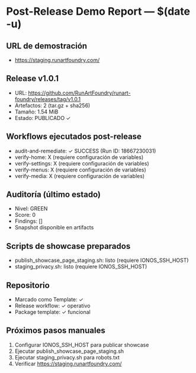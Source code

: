 # Post-Release Demo Report — $(date -u)

## URL de demostración
- https://staging.runartfoundry.com/

## Release v1.0.1
- URL: https://github.com/RunArtFoundry/runart-foundry/releases/tag/v1.0.1
- Artefactos: 2 (tar.gz + sha256)
- Tamaño: 1.54 MiB
- Estado: PUBLICADO ✓

## Workflows ejecutados post-release
- audit-and-remediate: ✓ SUCCESS (Run ID: 18667230031)
- verify-home: X (requiere configuración de variables)
- verify-settings: X (requiere configuración de variables)
- verify-menus: X (requiere configuración de variables)
- verify-media: X (requiere configuración de variables)

## Auditoría (último estado)
- Nivel: GREEN
- Score: 0
- Findings: []
- Snapshot disponible en artifacts

## Scripts de showcase preparados
- publish_showcase_page_staging.sh: listo (requiere IONOS_SSH_HOST)
- staging_privacy.sh: listo (requiere IONOS_SSH_HOST)

## Repositorio
- Marcado como Template: ✓
- Release workflow: ✓ operativo
- Package template: ✓ funcional

## Próximos pasos manuales
1. Configurar IONOS_SSH_HOST para publicar showcase
2. Ejecutar publish_showcase_page_staging.sh
3. Ejecutar staging_privacy.sh para robots.txt
4. Verificar https://staging.runartfoundry.com/
